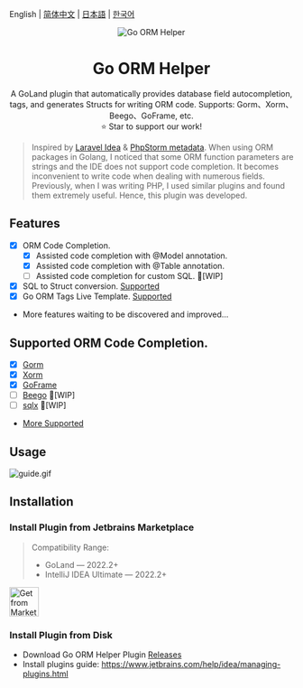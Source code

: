 English | [简体中文](./README-zh_CN.md) | [日本語](./README-ja_JP.md) | [한국어](./README-ko_KR.md)

<div align="center">
    <img src="https://blog.johnmai.top/go-orm-helper/src/main/resources/icons/icon64x64.svg" alt="Go ORM Helper"/>
    <h1 align="center">Go ORM Helper</h1>
</div>

<p align="center">A GoLand plugin that automatically provides database field autocompletion, tags, and generates Structs
for writing ORM code. Supports: Gorm、Xorm、Beego、GoFrame, etc.<br/>⭐️ Star to support our work!</p>

> Inspired by [Laravel Idea](https://plugins.jetbrains.com/plugin/13441-laravel-idea) & 
> [PhpStorm metadata](https://www.jetbrains.com/help/phpstorm/ide-advanced-metadata.html). When using ORM packages in Golang,
> I noticed that some ORM function parameters are strings and the IDE does not support code completion. It becomes inconvenient
> to write code when dealing with numerous fields. Previously, when I was writing PHP, I used similar plugins and found them
> extremely useful. Hence, this plugin was developed.

## Features
- [x] ORM Code Completion.
  - [x] Assisted code completion with @Model annotation.
  - [x] Assisted code completion with @Table annotation.
  - [ ] Assisted code completion for custom SQL. 🚧[WIP]
- [x] SQL to Struct conversion. [Supported](./SUPPORTED.md#supported-sql-to-struct-conversion)
- [x] Go ORM Tags Live Template. [Supported](./SUPPORTED.md#supported-orm-tags-live-template)
- More features waiting to be discovered and improved...

## Supported ORM Code Completion.
- [x] [Gorm](https://github.com/go-gorm/gorm)
- [x] [Xorm](https://gitea.com/xorm/xorm)
- [x] [GoFrame](https://github.com/gogf/gf)
- [ ] [Beego](https://github.com/beego/beego) 🚧[WIP]
- [ ] [sqlx](https://github.com/jmoiron/sqlx) 🚧[WIP]
- [More Supported](./SUPPORTED.md)

## Usage
![guide.gif](assets%2Fguide.gif)

<!-- Plugin description end -->

## Installation

### Install Plugin from Jetbrains Marketplace

> Compatibility Range: 
> - GoLand — 2022.2+
> - IntelliJ IDEA Ultimate — 2022.2+

<a href="https://plugins.jetbrains.com/plugin/22173-go-orm-helper" target="_blank">
    <img src="https://blog.johnmai.top/go-orm-helper/assets/installation_button.svg" height="52" alt="Get from Marketplace" title="Get from Marketplace">
</a>

### Install Plugin from Disk

- Download Go ORM Helper Plugin [Releases](https://github.com/maiqingqiang/go-orm-helper/releases)
- Install plugins guide: https://www.jetbrains.com/help/idea/managing-plugins.html

